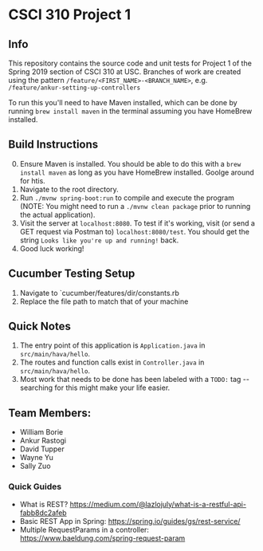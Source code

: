 # CSCI 310 Project 1

## Info

This repository contains the source code and unit tests for Project 1 of the Spring 2019 section of CSCI 310 at USC. Branches of work are created using the pattern `/feature/<FIRST_NAME>-<BRANCH_NAME>`, e.g. `/feature/ankur-setting-up-controllers`

To run this you'll need to have Maven installed, which can be done by running `brew install maven` in the terminal assuming you have HomeBrew installed.

## Build Instructions

0. Ensure Maven is installed. You should be able to do this with a `brew install maven` as long as you have HomeBrew installed. Goolge around for htis.
1. Navigate to the root directory.
1. Run `./mvnw spring-boot:run` to compile and execute the program (NOTE: You might need to run a `./mvnw clean package` prior to running the actual application).
1. Visit the server at `localhost:8080`. To test if it's working, visit (or send a GET request via Postman to) `localhost:8080/test`. You should get the string `Looks like you're up and running!` back.
1. Good luck working!

## Cucumber Testing Setup

1. Navigate to `cucumber/features/dir/constants.rb
2. Replace the file path to match that of your machine

## Quick Notes

1. The entry point of this application is `Application.java` in `src/main/hava/hello`.
2. The routes and function calls exist in `Controller.java` in `src/main/hava/hello`.
3. Most work that needs to be done has been labeled with a `TODO:` tag -- searching for this might make your life easier.

## Team Members:

- William Borie
- Ankur Rastogi
- David Tupper
- Wayne Yu
- Sally Zuo

### Quick Guides

- What is REST? https://medium.com/@lazlojuly/what-is-a-restful-api-fabb8dc2afeb
- Basic REST App in Spring: https://spring.io/guides/gs/rest-service/
- Multiple RequestParams in a controller: https://www.baeldung.com/spring-request-param

